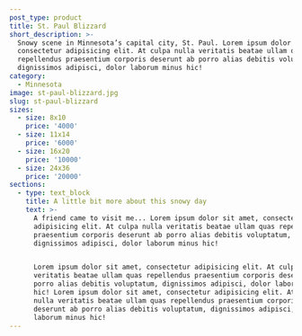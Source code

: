 ```yaml
---
post_type: product
title: St. Paul Blizzard
short_description: >-
  Snowy scene in Minnesota’s capital city, St. Paul. Lorem ipsum dolor sit amet,
  consectetur adipisicing elit. At culpa nulla veritatis beatae ullam quas
  repellendus praesentium corporis deserunt ab porro alias debitis voluptatum,
  dignissimos adipisci, dolor laborum minus hic!
category:
  - Minnesota
image: st-paul-blizzard.jpg
slug: st-paul-blizzard
sizes:
  - size: 8x10
    price: '4000'
  - size: 11x14
    price: '6000'
  - size: 16x20
    price: '10000'
  - size: 24x36
    price: '20000'
sections:
  - type: text_block
    title: A little bit more about this snowy day
    text: >-
      A friend came to visit me... Lorem ipsum dolor sit amet, consectetur
      adipisicing elit. At culpa nulla veritatis beatae ullam quas repellendus
      praesentium corporis deserunt ab porro alias debitis voluptatum,
      dignissimos adipisci, dolor laborum minus hic!


      Lorem ipsum dolor sit amet, consectetur adipisicing elit. At culpa nulla
      veritatis beatae ullam quas repellendus praesentium corporis deserunt ab
      porro alias debitis voluptatum, dignissimos adipisci, dolor laborum minus
      hic! Lorem ipsum dolor sit amet, consectetur adipisicing elit. At culpa
      nulla veritatis beatae ullam quas repellendus praesentium corporis
      deserunt ab porro alias debitis voluptatum, dignissimos adipisci, dolor
      laborum minus hic!
---
```

